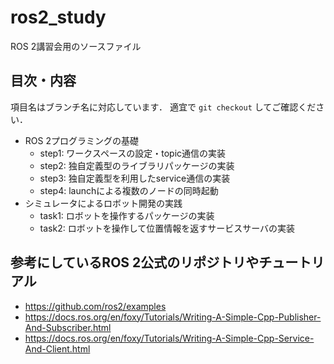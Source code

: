 # ros2_study
ROS 2講習会用のソースファイル

## 目次・内容

項目名はブランチ名に対応しています． 適宜で `git checkout` してご確認ください．

- ROS 2プログラミングの基礎
  - step1: ワークスペースの設定・topic通信の実装
  - step2: 独自定義型のライブラリパッケージの実装
  - step3: 独自定義型を利用したservice通信の実装
  - step4: launchによる複数のノードの同時起動
- シミュレータによるロボット開発の実践
  - task1: ロボットを操作するパッケージの実装
  - task2: ロボットを操作して位置情報を返すサービスサーバの実装

## 参考にしているROS 2公式のリポジトリやチュートリアル

- https://github.com/ros2/examples
- https://docs.ros.org/en/foxy/Tutorials/Writing-A-Simple-Cpp-Publisher-And-Subscriber.html
- https://docs.ros.org/en/foxy/Tutorials/Writing-A-Simple-Cpp-Service-And-Client.html
